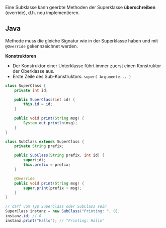 Eine Subklasse kann geerbte Methoden der Superklasse **überschreiben** (override), d.h. neu implementieren.

## Java
Methode muss die gleiche Signatur wie in der Superklasse haben und mit `@Override` gekennzeichnet werden.

**Konstruktoren**
- Der Konstruktor einer Unterklasse führt immer zuerst einen Konstruktor der Oberklasse aus.
- Erste Zeile des Sub-Konstruktors: `super( Argumente... )`

```java
class SuperClass {
	private int id;

	public SuperClass(int id) {
		this.id = id;
	}
	
	public void print(String msg) {
		System.out.println(msg);
	}
}

class SubClass extends SuperClass {
	private String prefix;

	public SubClass(String prefix, int id) {
		super(id);
		this.prefix = prefix;
	}

	@Override
	public void print(String msg) {
		super.print(prefix + msg);
	}
}

// darf vom Typ SuperClass oder SubClass sein
SuperClass instanz = new SubClass("Printing: ", 0);
instanz.id; // 0
instanz.print("Hallo"); // "Printing: Hallo"
```

